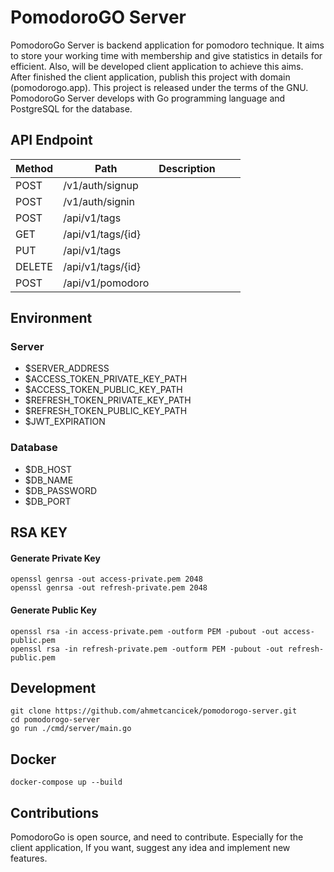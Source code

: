 # PomodoroGO Server

PomodoroGo Server is backend application for pomodoro technique. It aims to store your working time with membership and give statistics in details for efficient. Also, will be developed client application to achieve this aims. After finished the client application, publish this project with domain (pomodorogo.app). This project is
released under the terms of the GNU. PomodoroGo Server develops with Go programming language and PostgreSQL for the database.

## API Endpoint

|Method  |Path                 |Description         |   |   |
|---     |---                       |---                 |---|---|
|POST    |/v1/auth/signup           |                    |   |   |
|POST    |/v1/auth/signin           |                    |   |   |
|POST    |/api/v1/tags              |                    |   |   |
|GET     |/api/v1/tags/{id}         |                    |   |   |
|PUT     |/api/v1/tags              |                    |   |   |
|DELETE  |/api/v1/tags/{id}         |                    |   |   |
|POST    |/api/v1/pomodoro          |                    |   |   |


## Environment

### Server 
* $SERVER_ADDRESS
* $ACCESS_TOKEN_PRIVATE_KEY_PATH
* $ACCESS_TOKEN_PUBLIC_KEY_PATH
* $REFRESH_TOKEN_PRIVATE_KEY_PATH
* $REFRESH_TOKEN_PUBLIC_KEY_PATH
* $JWT_EXPIRATION

### Database  
* $DB_HOST
* $DB_NAME
* $DB_PASSWORD
* $DB_PORT

## RSA KEY

#### Generate Private Key
```shell
openssl genrsa -out access-private.pem 2048
openssl genrsa -out refresh-private.pem 2048
```

#### Generate Public Key
```shell
openssl rsa -in access-private.pem -outform PEM -pubout -out access-public.pem
openssl rsa -in refresh-private.pem -outform PEM -pubout -out refresh-public.pem
```

## Development 

```shell
git clone https://github.com/ahmetcancicek/pomodorogo-server.git
cd pomodorogo-server
go run ./cmd/server/main.go
```

## Docker

```shell
docker-compose up --build
```

## Contributions

PomodoroGo is open source, and need to contribute. Especially for the client application, If you want, suggest any idea and implement new features.


